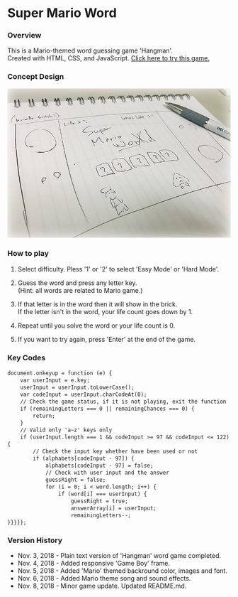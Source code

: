 # Super Mario Word

### Overview

This is a Mario-themed word guessing game 'Hangman'.  
Created with HTML, CSS, and JavaScript.  [Click here to try this game.](https://cre8dev.github.io/Word-Guess-Game/)

### Concept Design

![Alt text](./assets/images/sketch.jpg "Concept Design")

### How to play

1. Select difficulty.
Pless '1' or '2' to select 'Easy Mode' or 'Hard Mode'.

2. Guess the word and press any letter key.  
(Hint: all words are related to Mario game.)

3. If that letter is in the word then it will show in the brick.  
If the letter isn't in the word, your life count goes down by 1.

4. Repeat until you solve the word or your life count is 0.

5. If you want to try again, press 'Enter' at the end of the game.

### Key Codes

```
document.onkeyup = function (e) {
    var userInput = e.key;
    userInput = userInput.toLowerCase();
    var codeInput = userInput.charCodeAt(0);
    // Check the game status, if it is not playing, exit the function
    if (remainingLetters === 0 || remainingChances === 0) {
        return;
    }
    // Valid only 'a~z' keys only
    if (userInput.length === 1 && codeInput >= 97 && codeInput <= 122) {
        // Check the input key whether have been used or not
        if (alphabets[codeInput - 97]) {
            alphabets[codeInput - 97] = false;
            // Check with user input and the answer
            guessRight = false;
            for (i = 0; i < word.length; i++) {
                if (word[i] === userInput) {
                    guessRight = true;
                    answerArray[i] = userInput;
                    remainingLetters--;
}}}}};
```

### Version History

* Nov. 3, 2018 - Plain text version of 'Hangman' word game completed.  
* Nov. 4, 2018 - Added responsive 'Game Boy' frame.  
* Nov. 5, 2018 - Added 'Mario' themed backround color, images and font.  
* Nov. 6, 2018 - Added Mario theme song and sound effects.  
* Nov. 8, 2018 - Minor game update. Updated README.md.
